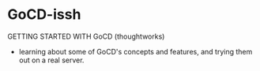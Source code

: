 # GoCD-issh
GETTING STARTED WITH GoCD (thoughtworks)

- learning about some of GoCD's concepts and features, and trying them out on a real server.
